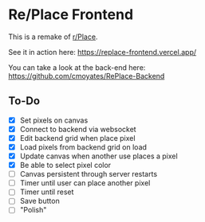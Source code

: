 # Re/Place Frontend
This is a remake of [r/Place](https://www.reddit.com/r/place/).

See it in action here: https://replace-frontend.vercel.app/

You can take a look at the back-end here: https://github.com/cmoyates/RePlace-Backend

## To-Do
- [x] Set pixels on canvas
- [x] Connect to backend via websocket
- [x] Edit backend grid when place pixel
- [x] Load pixels from backend grid on load
- [x] Update canvas when another use places a pixel
- [x] Be able to select pixel color
- [ ] Canvas persistent through server restarts
- [ ] Timer until user can place another pixel
- [ ] Timer until reset
- [ ] Save button
- [ ] "Polish"
